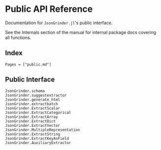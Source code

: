 # Public API Reference

Documentation for `JsonGrinder.jl`'s public interface.

See the Internals section of the manual for internal package docs covering all functions.

## Index

```@index
Pages = ["public.md"]
```

## Public Interface

```@docs
JsonGrinder.schema
JsonGrinder.suggestextractor
JsonGrinder.generate_html
JsonGrinder.extractbatch
JsonGrinder.ExtractScalar
JsonGrinder.ExtractCategorical
JsonGrinder.ExtractArray
JsonGrinder.ExtractDict
JsonGrinder.ExtractVector
JsonGrinder.MultipleRepresentation
JsonGrinder.ExtractString
JsonGrinder.ExtractKeyAsField
JsonGrinder.AuxiliaryExtractor
```
